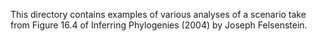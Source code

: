 This directory contains examples of various analyses of
a scenario take from Figure 16.4 of Inferring Phylogenies (2004)
by Joseph Felsenstein.
